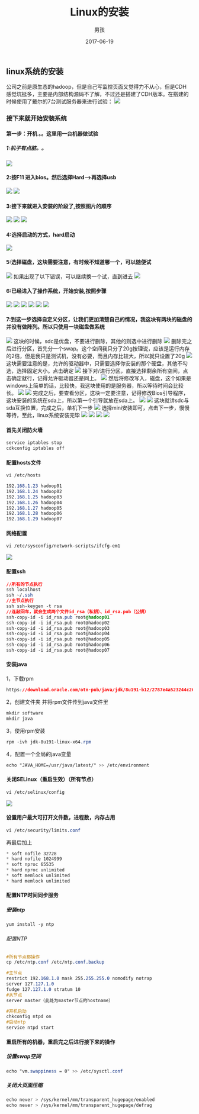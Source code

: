 ﻿---
layout: post
title: 'Linux的安装'
date: 2017-06-19
author: 男孩
tags: linux
---
## linux系统的安装
公司之前是原生态的hadoop，但是自己写监控页面又觉得力不从心，但是CDH 感觉坑挺多，主要是内部结构源码不了解，不过还是搭建了CDH版本。在搭建的时候使用了戴尔的7台测试服务器来进行试验：
![](http://img.wordboy.cn/linux_buidler/0.jpg)
### 接下来就开始安装系统
#### 第一步：开机 。。这里用一台机器做试验
##### 1:机子有点脏。。
![](http://img.wordboy.cn/linux_buidler/1.jpg)
#### 2:按F11 进入bios。然后选择Hard-->再选择usb
![](http://img.wordboy.cn/linux_buidler/2.jpg)
![](http://img.wordboy.cn/linux_buidler/3.jpg)
#### 3:接下来就进入安装的阶段了,按照图片的顺序
![](http://img.wordboy.cn/linux_buidler/5.jpg)
![](http://img.wordboy.cn/linux_buidler/6.jpg)
![](http://img.wordboy.cn/linux_buidler/7.jpg)
#### 4:选择启动的方式，hard启动
![](http://img.wordboy.cn/linux_buidler/8.jpg)
#### 5:选择磁盘，这块需要注意，有时候不知道哪一个，可以随便试
![](http://img.wordboy.cn/linux_buidler/9.jpg)
如果出现了以下错误，可以继续换一个试，直到进去
![](http://img.wordboy.cn/linux_buidler/10.jpg)
#### 6:已经进入了操作系统，开始安装,按照步骤
![](http://img.wordboy.cn/linux_buidler/11.jpg)
![](http://img.wordboy.cn/linux_buidler/12.jpg)
![](http://img.wordboy.cn/linux_buidler/13.jpg)
![](http://img.wordboy.cn/linux_buidler/14.jpg)
![](http://img.wordboy.cn/linux_buidler/15.jpg)
![](http://img.wordboy.cn/linux_buidler/16.jpg)
#### 7:到这一步选择自定义分区，让我们更加清楚自己的情况，我这块有两块的磁盘的并没有做阵列。所以只使用一块磁盘做系统
![](http://img.wordboy.cn/linux_buidler/17.jpg)
这块的时候，sdc是优盘，不要进行删除，其他的则选中进行删除
![](http://img.wordboy.cn/linux_buidler/18.jpg)
删除完之后进行分区，首先分一个swap。这个空间我只分了20g按理说，应该是运行内存的2倍，但是我只是测试机，没有必要，而且内存比较大，所以就只设置了20g
![](http://img.wordboy.cn/linux_buidler/19.jpg)
这块需要注意的是，允许的驱动器中，只需要选择你安装的那个硬盘，其他不勾选，选择固定大小。点击确定
![](http://img.wordboy.cn/linux_buidler/20.jpg)
接下对/进行分区，直接选择剩余所有空间，点击确定就行，记得允许驱动器还是同上。
![](http://img.wordboy.cn/linux_buidler/21.jpg)
然后将修改写入，磁盘，这个如果是windows上简单的话，比较快，我这块使用的是服务器，所以等待时间会比较长。
![](http://img.wordboy.cn/linux_buidler/22.jpg)
![](http://img.wordboy.cn/linux_buidler/23.jpg)
完成之后，要查看分区，这块一定要注意，记得修改Bios引导程序，这块安装的系统在sda上，所以第一个引导就放在sda上。
![](http://img.wordboy.cn/linux_buidler/24.jpg)
![](http://img.wordboy.cn/linux_buidler/25.jpg)
这块就讲sdc与sda互换位置，完成之后，单机下一步
![](http://img.wordboy.cn/linux_buidler/26.jpg)
选择mini安装即可，点击下一步，慢慢等待，至此，linux系统安装完毕
![](http://img.wordboy.cn/linux_buidler/28.jpg)
![](http://img.wordboy.cn/linux_buidler/29.jpg)
![](http://img.wordboy.cn/linux_buidler/30.jpg)
![](http://img.wordboy.cn/linux_buidler/linux_kaixin.jpg)
#### 首先关闭防火墙
```css
service iptables stop
cdkconfig iptables off
```

#### 配置hosts文件
```css
vi /etc/hosts
```
```css
192.168.1.23 hadoop01
192.168.1.24 hadoop02
192.168.1.25 hadoop03
192.168.1.26 hadoop04
192.168.1.27 hadoop05
192.168.1.28 hadoop06
192.168.1.29 hadoop07
```
#### 网络配置
```css
vi /etc/sysconfig/network-scripts/ifcfg-em1
```
![](http://img.wordboy.cn/linux_buidler/a6a8ccb5bf3119c47ffdb03fd677e3f.png)
#### 配置ssh
```css
//所有的节点执行
ssh localhost
ssh ~/.ssh
//主节点执行
ssh ssh-keygen -t rsa 
//连敲回车，就会生成两个文件id_rsa（私钥）、id_rsa.pub（公钥）
ssh-copy-id -i id_rsa.pub root@hadoop01
ssh-copy-id -i id_rsa.pub root@hadoop02
ssh-copy-id -i id_rsa.pub root@hadoop03
ssh-copy-id -i id_rsa.pub root@hadoop04
ssh-copy-id -i id_rsa.pub root@hadoop05
ssh-copy-id -i id_rsa.pub root@hadoop06
ssh-copy-id -i id_rsa.pub root@hadoop07
```
#### 安装java
1，下载rpm
```css
https://download.oracle.com/otn-pub/java/jdk/8u191-b12/2787e4a523244c269598db4e85c51e0c/jdk-8u191-linux-x64.rpm
```
2，创建文件夹 并将rpm文件传到java文件里
```css
mkdir software
mkdir java
```
3，使用rpm安装
```css
rpm -ivh jdk-8u191-linux-x64.rpm
```
4，配置一个全局的java变量
```css
echo "JAVA_HOME=/usr/java/latest/" >> /etc/environment
```
#### 关闭SELinux（重启生效）（所有节点）
```css
vi /etc/selinux/config
```
![](http://img.wordboy.cn/linux_buidler/linux_se.png)

#### 设置用户最大可打开文件数，进程数，内存占用
```css
vi /etc/security/limits.conf
```
再最后加上
```css
* soft nofile 32728
* hard nofile 1024999
* soft nproc 65535
* hard nproc unlimited
* soft memlock unlimited
* hard memlock unlimited
```
#### 配置NTP时间同步服务
##### 安装ntp
```css
yum install -y ntp
```
###### 配置NTP
```css
#所有节点都操作
cp /etc/ntp.conf /etc/ntp.conf.backup
```
```css
#主节点
restrict 192.168.1.0 mask 255.255.255.0 nomodify notrap
server 127.127.1.0
fudge 127.127.1.0 stratum 10
#从节点
server master（此处为master节点的hostname）
```
```css
#开机启动
chkconfig ntpd on
#启动ntp
service ntpd start
```
#### 重启所有的机器，重启完之后进行接下来的操作
##### 设置swap空间
```css
echo "vm.swappiness = 0" >> /etc/sysctl.conf
```
##### 关闭大页面压缩
```css
echo never > /sys/kernel/mm/transparent_hugepage/enabled
echo never > /sys/kernel/mm/transparent_hugepage/defrag
```





